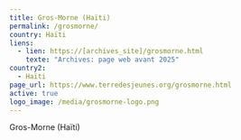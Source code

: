 ```yaml
---
title: Gros-Morne (Haïti)
permalink: /grosmorne/
country: Haïti
liens:
  - lien: https://[archives_site]/grosmorne.html
    texte: "Archives: page web avant 2025"
country2:
  - Haïti
page_url: https://www.terredesjeunes.org/grosmorne.html
active: true
logo_image: /media/grosmorne-logo.png
---
```

Gros-Morne (Haïti)
